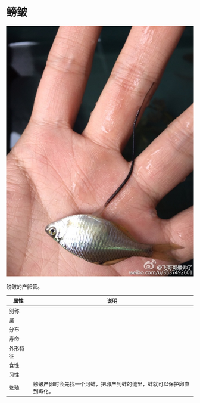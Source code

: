 # 鳑鲏

![](01.jpg)

鳑鲏的产卵管。

|属性|说明|
| ---- | ---- |
| 别称||
| 属||
| 分布||
| 寿命||
| 外形特征||
| 食性||
| 习性||
| 繁殖| 鳑鲏产卵时会先找一个河蚌，把卵产到蚌的缝里，蚌就可以保护卵直到孵化。|

